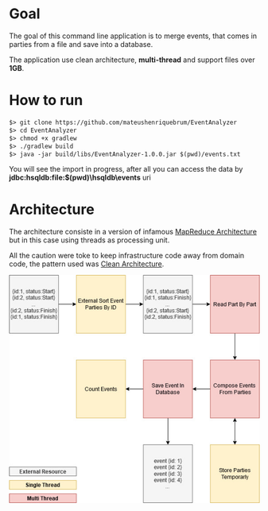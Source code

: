 # Goal

The goal of this command line application is to merge events, that comes in parties from a file and save into a database.

The application use clean architecture, **multi-thread** and support files over **1GB**.

# How to run
```
$> git clone https://github.com/mateushenriquebrum/EventAnalyzer
$> cd EventAnalyzer
$> chmod +x gradlew
$> ./gradlew build
$> java -jar build/libs/EventAnalyzer-1.0.0.jar $(pwd)/events.txt
```

You will see the import in progress, after all you can access the data by **jdbc:hsqldb:file:$(pwd)\hsqldb\events** uri

# Architecture
The architecture consiste in a version of infamous [MapReduce Architecture](https://www.geeksforgeeks.org/mapreduce-architecture/) but in this case using threads as processing unit.

All the caution were toke to keep infrastructure code away from domain code, the pattern used was [Clean Architecture](https://blog.cleancoder.com/uncle-bob/2012/08/13/the-clean-architecture.html).

![Alt text](diagram.jpg?raw=true "Architecture Diagram")
